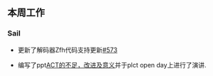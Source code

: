 ## 本周工作

### Sail

- 更新了解码器Zfh代码支持更新[#573](https://github.com/riscv-non-isa/riscv-arch-test/pull/573)

- 编写了ppt[ACT的不足，改进及意义](.\week69\ACT的不足，改进及意义.pptx)并于plct open day上进行了演讲.

  

